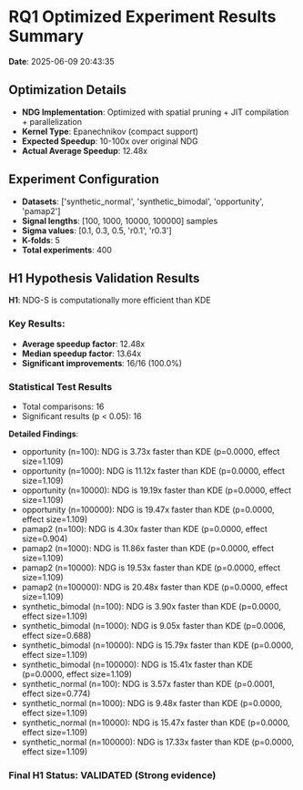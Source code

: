 
# RQ1 Optimized Experiment Results Summary

**Date**: 2025-06-09 20:43:35

## Optimization Details
- **NDG Implementation**: Optimized with spatial pruning + JIT compilation + parallelization
- **Kernel Type**: Epanechnikov (compact support)
- **Expected Speedup**: 10-100x over original NDG
- **Actual Average Speedup**: 12.48x

## Experiment Configuration
- **Datasets**: ['synthetic_normal', 'synthetic_bimodal', 'opportunity', 'pamap2']
- **Signal lengths**: [100, 1000, 10000, 100000] samples
- **Sigma values**: [0.1, 0.3, 0.5, 'r0.1', 'r0.3']
- **K-folds**: 5
- **Total experiments**: 400

## H1 Hypothesis Validation Results
**H1**: NDG-S is computationally more efficient than KDE

### Key Results:
- **Average speedup factor**: 12.48x
- **Median speedup factor**: 13.64x
- **Significant improvements**: 16/16 (100.0%)

### Statistical Test Results
- Total comparisons: 16
- Significant results (p < 0.05): 16

**Detailed Findings**:

- opportunity (n=100): NDG is 3.73x faster than KDE (p=0.0000, effect size=1.109)
- opportunity (n=1000): NDG is 11.12x faster than KDE (p=0.0000, effect size=1.109)
- opportunity (n=10000): NDG is 19.19x faster than KDE (p=0.0000, effect size=1.109)
- opportunity (n=100000): NDG is 19.47x faster than KDE (p=0.0000, effect size=1.109)
- pamap2 (n=100): NDG is 4.30x faster than KDE (p=0.0000, effect size=0.904)
- pamap2 (n=1000): NDG is 11.86x faster than KDE (p=0.0000, effect size=1.109)
- pamap2 (n=10000): NDG is 19.53x faster than KDE (p=0.0000, effect size=1.109)
- pamap2 (n=100000): NDG is 20.48x faster than KDE (p=0.0000, effect size=1.109)
- synthetic_bimodal (n=100): NDG is 3.90x faster than KDE (p=0.0000, effect size=1.109)
- synthetic_bimodal (n=1000): NDG is 9.05x faster than KDE (p=0.0006, effect size=0.688)
- synthetic_bimodal (n=10000): NDG is 15.79x faster than KDE (p=0.0000, effect size=1.109)
- synthetic_bimodal (n=100000): NDG is 15.41x faster than KDE (p=0.0000, effect size=1.109)
- synthetic_normal (n=100): NDG is 3.57x faster than KDE (p=0.0001, effect size=0.774)
- synthetic_normal (n=1000): NDG is 9.48x faster than KDE (p=0.0000, effect size=1.109)
- synthetic_normal (n=10000): NDG is 15.47x faster than KDE (p=0.0000, effect size=1.109)
- synthetic_normal (n=100000): NDG is 17.33x faster than KDE (p=0.0000, effect size=1.109)

### Final H1 Status: VALIDATED (Strong evidence)